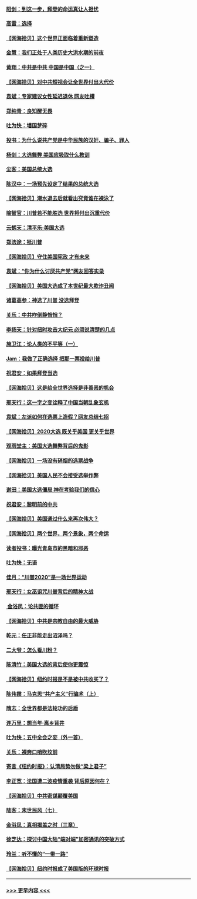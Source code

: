#### [阳剑：到这一步，拜登的命运真让人担忧](../pages/nsc993/n12549093.md?t=11150602) 
#### [高雷：选择](../pages/nsc993/n12549087.md?t=11150602) 
#### [【网海拾贝】这个世界正面临着重新塑造](../pages/nsc993/n12548326.md?t=11150602) 
#### [金慧：我们正处于人类历史大洪水期的前夜](../pages/nsc993/n12547914.md?t=11150602) 
#### [黄翔：中共是中共 中国是中国（之一）](../pages/nsc993/n12547576.md?t=11150602) 
#### [【网海拾贝】对中共短视会让全世界付出大代价](../pages/nsc993/n12546043.md?t=11150602) 
#### [袁斌：专家建议女性延迟退休 网友吐槽](../pages/nsc993/n12545424.md?t=11150602) 
#### [郑纯青：良知醒无畏](../pages/nsc993/n12545394.md?t=11150602) 
#### [吐为快：墙国梦碎](../pages/nsc993/n12545309.md?t=11150602) 
#### [投书：为什么说共产党是中华民族的汉奸、骗子、罪人](../pages/nsc993/n12545089.md?t=11150602) 
#### [杨剑：大选舞弊 美国应吸取什么教训](../pages/nsc993/n12543937.md?t=11150602) 
#### [尘客：美国总统大选](../pages/nsc993/n12543828.md?t=11150602) 
#### [陈汉中：一场预先设定了结果的总统大选](../pages/nsc993/n12543564.md?t=11150602) 
#### [【网海拾贝】潮水退去后就看出究竟谁在裸泳了](../pages/nsc993/n12543321.md?t=11150602) 
#### [喻智官：川普若不能胜选 世界将付出沉重代价](../pages/nsc993/n12541352.md?t=11150602) 
#### [云鹤天：清平乐‧美国大选](../pages/nsc993/n12540916.md?t=11150602) 
#### [郑法途：挺川普](../pages/nsc993/n12540898.md?t=11150602) 
#### [【网海拾贝】守住美国宪政 才有未来](../pages/nsc993/n12540423.md?t=11150602) 
#### [袁斌：“你为什么讨厌共产党”网友回答实录](../pages/nsc993/n12540208.md?t=11150602) 
#### [【网海拾贝】美国大选成了本世纪最大欺诈丑闻](../pages/nsc993/n12538029.md?t=11150602) 
#### [诸葛高参：神选了川普 没选拜登](../pages/nsc993/n12537664.md?t=11150602) 
#### [关乐：中共咋倒静悄悄？](../pages/nsc993/n12537615.md?t=11150602) 
#### [李扬天：针对纽时攻击大纪元 必须说清楚的几点](../pages/nsc993/n12536001.md?t=11150602) 
#### [施卫江：论人类的不平等（一）](../pages/nsc993/n12535700.md?t=11150602) 
#### [Jam：我做了正确选择 把那一票投给川普](../pages/nsc993/n12535743.md?t=11150602) 
#### [祝君安：如果拜登当选](../pages/nsc993/n12535726.md?t=11150602) 
#### [【网海拾贝】这是给全世界选择是非善恶的机会](../pages/nsc993/n12535061.md?t=11150602) 
#### [邢天行：这一字之变诠释了中国当朝乱象玄机](../pages/nsc993/n12533446.md?t=11150602) 
#### [袁斌：左派如何在选票上造假？网友总结七招](../pages/nsc993/n12533180.md?t=11150602) 
#### [【网海拾贝】2020大选 既关乎美国 更关乎世界](../pages/nsc993/n12533161.md?t=11150602) 
#### [观雨堂主：美国大选舞弊背后的鬼影](../pages/nsc993/n12533153.md?t=11150602) 
#### [【网海拾贝】一场没有硝烟的选票战争](../pages/nsc993/n12531883.md?t=11150602) 
#### [【网海拾贝】美国人民不会接受选举作弊](../pages/nsc993/n12528850.md?t=11150602) 
#### [谢田：美国大选僵局 神在考验我们的信心](../pages/nsc993/n12527932.md?t=11150602) 
#### [祝君安：黎明前的中共](../pages/nsc993/n12524071.md?t=11150602) 
#### [【网海拾贝】美国通过什么来再次伟大？](../pages/nsc993/n12523844.md?t=11150602) 
#### [【网海拾贝】两个世界，两个景象，两个命运](../pages/nsc993/n12521419.md?t=11150602) 
#### [读者投书：曝光青岛市的黑暗和邪恶](../pages/nsc993/n12520988.md?t=11150602) 
#### [吐为快：无语](../pages/nsc993/n12518588.md?t=11150602) 
#### [佳月：“川普2020”是一场世界运动](../pages/nsc993/n12518581.md?t=11150602) 
#### [邢天行：女巫诅咒川普背后的精神大战](../pages/nsc993/n12517257.md?t=11150602) 
#### [ 金浴凤：论共匪的循环](../pages/nsc993/n12517133.md?t=11150602) 
#### [【网海拾贝】中共是宗教自由的最大威胁](../pages/nsc993/n12516879.md?t=11150602) 
#### [乾元：任正非能走出沼泽吗？](../pages/nsc993/n12515831.md?t=11150602) 
#### [二大爷：怎么看川粉？](../pages/nsc993/n12515820.md?t=11150602) 
#### [陈清竹：美国大选的背后使你更震惊](../pages/nsc993/n12515589.md?t=11150602) 
#### [【网海拾贝】纽约时报是不是被中共收买了？](../pages/nsc993/n12515122.md?t=11150602) 
#### [陈伟霆：马克思“共产主义”行骗术（上）](../pages/nsc993/n12510217.md?t=11150602) 
#### [隋志：全世界都是法轮功的后盾](../pages/nsc993/n12510636.md?t=11150602) 
#### [连万里：想当年‧离乡背井](../pages/nsc993/n12510623.md?t=11150602) 
#### [吐为快：五中全会之妄（外一首）](../pages/nsc993/n12510470.md?t=11150602) 
#### [关乐：裸奔口哨吹坟前](../pages/nsc993/n12510403.md?t=11150602) 
#### [寄言《纽约时报》：认清局势勿做“梁上君子”](../pages/nsc993/n12510042.md?t=11150602) 
#### [李正宽：法国遭二波疫情重袭 背后原因何在？](../pages/nsc993/n12509971.md?t=11150602) 
#### [【网海拾贝】中共密谋颠覆美国](../pages/nsc993/n12509816.md?t=11150602) 
#### [陆客：末世民风（七）](../pages/nsc993/n12507822.md?t=11150602) 
#### [金浴凤：真相揭盖之时（三章）](../pages/nsc993/n12507804.md?t=11150602) 
#### [徐芝达：探讨中国大陆“端对端”加密通讯的突破方式](../pages/nsc993/n12507682.md?t=11150602) 
#### [玲兰：听不懂的“一带一路”](../pages/nsc993/n12507669.md?t=11150602) 
#### [【网海拾贝】纽约时报成了美国版的环球时报](../pages/nsc993/n12507053.md?t=11150602) 

----
#### [ >>> 更早内容 <<< ](../indexes/nsc993-earlier.md)
